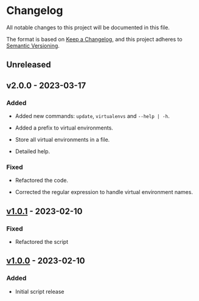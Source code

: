 # Changelog

All notable changes to this project will be documented in this file.

The format is based on [Keep a Changelog](https://keepachangelog.com/en/1.0.0/),
and this project adheres to [Semantic Versioning](https://semver.org/spec/v2.0.0.html).

## Unreleased

## v2.0.0 - 2023-03-17

### Added

- Added new commands: `update`, `virtualenvs` and `--help | -h`.

- Added a prefix to virtual environments.

- Store all virtual environments in a file.

- Detailed help.

### Fixed

- Refactored the code.

- Corrected the regular expression to handle virtual environment names.

## [v1.0.1](https://github.com/afaikiac/pyenvx/releases/tag/v1.0.1) - 2023-02-10

### Fixed

- Refactored the script

## [v1.0.0](https://github.com/afaikiac/pyenvx/releases/tag/v1.0.0) - 2023-02-10

### Added

- Initial script release
